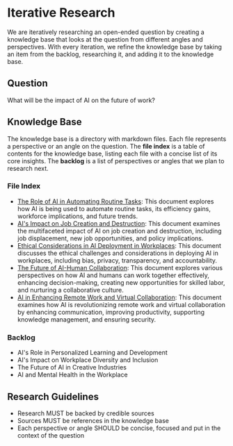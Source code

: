 # Iterative Research

We are iteratively researching an open-ended question by creating a knowledge base that
looks at the question from different angles and perspectives.
With every iteration, we refine the knowledge base by taking an item from the backlog,
researching it, and adding it to the knowledge base.

## Question

What will be the impact of AI on the future of work?

## Knowledge Base

The knowledge base is a directory with markdown files.
Each file represents a perspective or an angle on the question.
The **file index** is a table of contents for the knowledge base,
listing each file with a concise list of its core insights.
The **backlog** is a list of perspectives or angles that we plan to research next.

### File Index
- [The Role of AI in Automating Routine Tasks](role-of-ai-in-automating-routine-tasks.md): This document explores how AI is being used to automate routine tasks, its efficiency gains, workforce implications, and future trends.
- [AI's Impact on Job Creation and Destruction](ai-impact-on-job-creation-and-destruction.md): This document examines the multifaceted impact of AI on job creation and destruction, including job displacement, new job opportunities, and policy implications.
- [Ethical Considerations in AI Deployment in Workplaces](ethical-considerations-in-ai-deployment.md): This document discusses the ethical challenges and considerations in deploying AI in workplaces, including bias, privacy, transparency, and accountability.
- [The Future of AI-Human Collaboration](future-of-ai-human-collaboration.md): This document explores various perspectives on how AI and humans can work together effectively, enhancing decision-making, creating new opportunities for skilled labor, and nurturing a collaborative culture.
- [AI in Enhancing Remote Work and Virtual Collaboration](ai-in-enhancing-remote-work-and-virtual-collaboration.md): This document examines how AI is revolutionizing remote work and virtual collaboration by enhancing communication, improving productivity, supporting knowledge management, and ensuring security.

### Backlog
- AI's Role in Personalized Learning and Development
- AI's Impact on Workplace Diversity and Inclusion
- The Future of AI in Creative Industries
- AI and Mental Health in the Workplace

## Research Guidelines
* Research MUST be backed by credible sources
* Sources MUST be references in the knowledge base
* Each perspective or angle SHOULD be concise, focused and put in the context of the question
